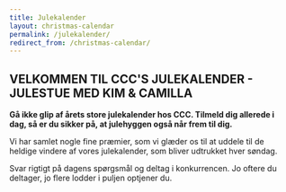 ```yaml
---
title: Julekalender
layout: christmas-calendar
permalink: /julekalender/
redirect_from: /christmas-calendar/
---
```

## VELKOMMEN TIL CCC'S JULEKALENDER - JULESTUE MED KIM & CAMILLA

**Gå ikke glip af årets store julekalender hos CCC. Tilmeld dig allerede i dag, så er du sikker på, at julehyggen også når frem til dig.**

Vi har samlet nogle fine præmier, som vi glæder os til at uddele til de heldige vindere af vores julekalender, som bliver udtrukket hver søndag.

Svar rigtigt på dagens spørgsmål og deltag i konkurrencen. Jo oftere du deltager, jo flere lodder i puljen optjener du.

